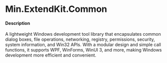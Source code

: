 # Min.ExtendKit.Common

#### Description
A lightweight Windows development tool library that encapsulates common dialog boxes, file operations, networking, registry, permissions, security, system information, and Win32 APIs. With a modular design and simple call functions, it supports WPF, WinForms, WinUI 3, and more, making Windows development more efficient and convenient.
